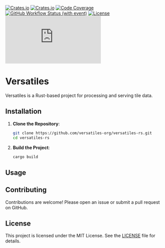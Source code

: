 
[![Crates.io](https://img.shields.io/crates/v/versatiles?label=crates.io)](https://crates.io/crates/versatiles)
[![Crates.io](https://img.shields.io/crates/d/versatiles?label=downloads)](https://crates.io/crates/versatiles)
[![Code Coverage](https://codecov.io/gh/versatiles-org/versatiles-rs/branch/main/graph/badge.svg?token=IDHAI13M0K)](https://codecov.io/gh/versatiles-org/versatiles-rs)
[![GitHub Workflow Status (with event)](https://img.shields.io/github/actions/workflow/status/versatiles-org/versatiles-rs/ci.yml)](https://github.com/versatiles-org/versatiles-rs/actions/workflows/ci.yml)
[![License](https://img.shields.io/badge/license-MIT-green)](LICENSE)
[![Matrix Chat](https://img.shields.io/matrix/versatiles:matrix.org?label=matrix)](https://matrix.to/#/#versatiles:matrix.org)

# Versatiles

Versatiles is a Rust-based project for processing and serving tile data.

## Installation

1. **Clone the Repository**:
	```sh
	git clone https://github.com/versatiles-org/versatiles-rs.git
	cd versatiles-rs
	```

2. **Build the Project**:
    ```sh
    cargo build
    ```

## Usage

## Contributing

Contributions are welcome! Please open an issue or submit a pull request on GitHub.

## License

This project is licensed under the MIT License. See the [LICENSE](LICENSE) file for details.
